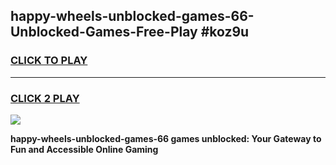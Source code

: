 
## happy-wheels-unblocked-games-66-Unblocked-Games-Free-Play #koz9u
<h3>
<a href="https://us.freeplayer.one?title=happy-wheels-unblocked-games-66&ref=9M">CLICK TO PLAY</a></h3>
<hr>

<h3>
<a href="https://us.freeplayer.one?title=happy-wheels-unblocked-games-66&ref=9M">CLICK 2 PLAY</a>
  
</h3>

<a href="https://us.freeplayer.one?title=happy-wheels-unblocked-games-66&ref=9M"><img src="https://clearcache.store/games.png"></a>


**happy-wheels-unblocked-games-66 games unblocked: Your Gateway to Fun and Accessible Online Gaming**
